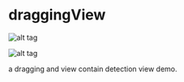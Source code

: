 # draggingView

![alt tag](https://raw.github.com/oday0311/draggingView/master/2.gif)

![alt tag](https://raw.github.com/oday0311/draggingView/master/1.png)

a dragging and view contain detection view demo.
